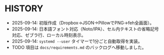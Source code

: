 # HISTORY

- 2025-09-14: 初版作成（Dropbox→JSON→PillowでPNG→feh全画面）。
- 2025-09-14: 日本語フォント対応（Noto/IPA）、セル内テキストの省略記号対応、ゼブラ行、ローカル時刻表示。
- 2025-09-14: `systemd --user` タイマーで1分ごと自動取得を実装。
- TODO 項目は `docs/requirements.md` のバックログへ移動しました。
